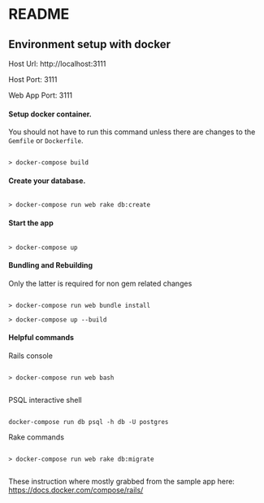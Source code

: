 # README

## Environment setup with docker

Host Url: http://localhost:3111

Host Port: 3111

Web App Port: 3111

#### Setup docker container.  

You should not have to run this command unless
there are changes to the `Gemfile` or  `Dockerfile`.

```

> docker-compose build

```

#### Create your database.  

```

> docker-compose run web rake db:create

```

#### Start the app

```

> docker-compose up

```

#### Bundling and Rebuilding

Only the latter is required for non gem related changes

```

> docker-compose run web bundle install

> docker-compose up --build

```

#### Helpful commands

Rails console

```

> docker-compose run web bash


```

PSQL interactive shell

```

docker-compose run db psql -h db -U postgres

```


Rake commands

```

> docker-compose run web rake db:migrate


```

These instruction where mostly grabbed from the sample app here: https://docs.docker.com/compose/rails/
